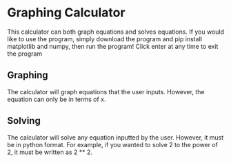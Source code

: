 # Graphing Calculator

This calculator can both graph equations and solves equations. If you would like to use the program, simply download the program and pip install matplotlib and numpy, then run the program! Click enter at any time to exit the program

## Graphing

The calculator will graph equations that the user inputs. However, the equation can only be in terms of x.

## Solving

The calculator will solve any equation inputted by the user. However, it must be in python format. For example, if you wanted to solve 2 to the power of 2, it must be written as 2 ** 2.
